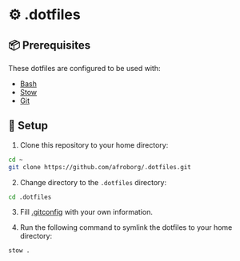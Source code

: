 # ⚙ .dotfiles

## 📦 Prerequisites

These dotfiles are configured to be used with:
- [Bash](https://www.gnu.org/software/bash/)
- [Stow](https://www.gnu.org/software/stow/)
- [Git](https://git-scm.com/)

## 🚀 Setup

1. Clone this repository to your home directory:

```bash
cd ~
git clone https://github.com/afroborg/.dotfiles.git
```

2. Change directory to the `.dotfiles` directory:

```bash
cd .dotfiles
```

3. Fill [.gitconfig](/.gitconfig) with your own information.

4. Run the following command to symlink the dotfiles to your home directory:

```bash
stow .
```